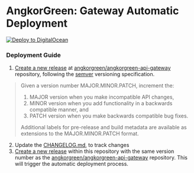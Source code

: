 # AngkorGreen: Gateway Automatic Deployment

[![Deploy to DigitalOcean](https://github.com/angkorgreen/gateway-deploy/workflows/Deploy%20to%20DigitalOcean/badge.svg)](https://github.com/angkorgreen/gateway-deploy/actions?query=workflow%3A%22Deploy+to+DigitalOcean%22)

### Deployment Guide

1. [Create a new release](https://github.com/angkorgreen/angkorgreen-api-gateway/releases/new) at [angkorgreen/angkorgreen-api-gateway](https://github.com/angkorgreen/angkorgreen-api-gateway) repository, following the [semver](https://semver.org/) versioning specification.

> Given a version number MAJOR.MINOR.PATCH, increment the:
>
> 1. MAJOR version when you make incompatible API changes,
> 1. MINOR version when you add functionality in a backwards compatible manner, and
> 1. PATCH version when you make backwards compatible bug fixes.
>
> Additional labels for pre-release and build metadata are available as extensions to the MAJOR.MINOR.PATCH format.

2. Update the [CHANGELOG.md](https://github.com/angkorgreen/gateway-deploy/edit/master/CHANGELOG.md), to track changes
3. [Create a new release](https://github.com/angkorgreen/gateway-deploy/releases/new) within this repository with the same version number as the [angkorgreen/angkorgreen-api-gateway](https://github.com/angkorgreen/angkorgreen-api-gateway) repository. This will trigger the automatic deployment process.
